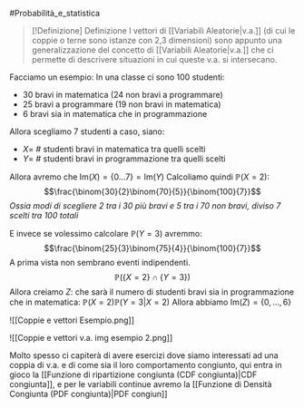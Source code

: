#Probabilità_e_statistica 
>[!Definizione]  Definizione
>I vettori di [[Variabili Aleatorie|v.a.]] (di cui le coppie o terne sono istanze con 2,3 dimensioni) sono appunto una generalizzazione del concetto di [[Variabili Aleatorie|v.a.]] che ci permette di descrivere situazioni in cui queste v.a. si intersecano.

Facciamo un esempio:
In una classe ci sono $100$ studenti:
- $30$ bravi in matematica ($24$ non bravi a programmare)
- $25$ bravi a programmare ($19$ non bravi in matematica)
- $6$ bravi sia in matematica che in programmazione

Allora scegliamo $7$ studenti a caso, siano:
- $X$= $\#$ studenti bravi in matematica tra quelli scelti
- $Y$= $\#$  studenti bravi in programmazione tra quelli scelti

Allora avremo che $\mathrm{Im}(X)=\{0\dots7\}=\mathrm{Im}(Y)$
Calcoliamo quindi $\mathbb{P}(X=2)$:
$$\frac{\binom{30}{2}\binom{70}{5}}{\binom{100}{7}}$$
*Ossia modi di scegliere 2 tra i 30 più bravi e 5 tra i 70 non bravi, diviso 7 scelti tra 100 totali*

E invece se volessimo calcolare $\mathbb{P}(Y=3)$ avremmo:
$$\frac{\binom{25}{3}\binom{75}{4}}{\binom{100}{7}}$$
A prima vista non sembrano eventi indipendenti.
$$\mathbb{P}(\{X=2\}\cap\{Y=3\})$$
Allora creiamo $Z$:  che sarà il numero di studenti bravi sia in programmazione che in matematica:
$\mathbb{P}(X=2)\mathbb{P}(Y=3|X=2)$
Allora abbiamo $\mathrm{Im}(Z)=\{0,\dots,6\}$

![[Coppie e vettori Esempio.png]]

![[Coppie e vettori v.a. img esempio 2.png]]

Molto spesso ci capiterà di avere esercizi dove siamo interessati ad una coppia di v.a. e di come sia il loro comportamento congiunto, qui entra in gioco la [[Funzione di ripartizione congiunta (CDF congiunta)|CDF congiunta]], e per le variabili continue avremo la [[Funzione di Densità Congiunta (PDF congiunta)|PDF congiun]]

